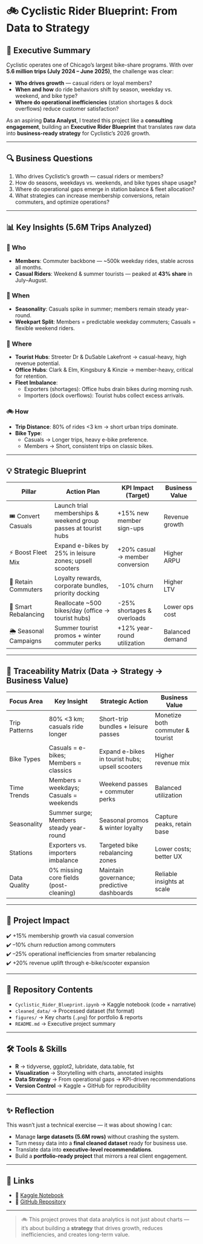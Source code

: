 # 🚲 Cyclistic Rider Blueprint: From Data to Strategy  

## 📖 Executive Summary  
Cyclistic operates one of Chicago’s largest bike-share programs. With over **5.6 million trips (July 2024 – June 2025)**, the challenge was clear:  
- **Who drives growth** — casual riders or loyal members?  
- **When and how** do ride behaviors shift by season, weekday vs. weekend, and bike type?  
- **Where do operational inefficiencies** (station shortages & dock overflows) reduce customer satisfaction?  

As an aspiring **Data Analyst**, I treated this project like a **consulting engagement**, building an **Executive Rider Blueprint** that translates raw data into **business-ready strategy** for Cyclistic’s 2026 growth.  

---

## 🔍 Business Questions  
1. Who drives Cyclistic’s growth — casual riders or members?  
2. How do seasons, weekdays vs. weekends, and bike types shape usage?  
3. Where do operational gaps emerge in station balance & fleet allocation?  
4. What strategies can increase membership conversions, retain commuters, and optimize operations?  

---

## 📊 Key Insights (5.6M Trips Analyzed)  

### 👥 Who  
- **Members**: Commuter backbone — ~500k weekday rides, stable across all months.  
- **Casual Riders**: Weekend & summer tourists — peaked at **43% share** in July–August.  

### 📅 When  
- **Seasonality**: Casuals spike in summer; members remain steady year-round.  
- **Weekpart Split**: Members = predictable weekday commuters; Casuals = flexible weekend riders.  

### 📍 Where  
- **Tourist Hubs**: Streeter Dr & DuSable Lakefront → casual-heavy, high revenue potential.  
- **Office Hubs**: Clark & Elm, Kingsbury & Kinzie → member-heavy, critical for retention.  
- **Fleet Imbalance**:  
  - Exporters (shortages): Office hubs drain bikes during morning rush.  
  - Importers (dock overflows): Tourist hubs collect excess arrivals.  

### 🚲 How  
- **Trip Distance**: 80% of rides <3 km → short urban trips dominate.  
- **Bike Type**:  
  - Casuals → Longer trips, heavy e-bike preference.  
  - Members → Short, consistent trips on classic bikes.  

---

## 💡 Strategic Blueprint  

| Pillar              | Action Plan                                                       | KPI Impact (Target)           | Business Value |
|----------------------|-------------------------------------------------------------------|-------------------------------|----------------|
| 🎟️ Convert Casuals   | Launch trial memberships & weekend group passes at tourist hubs   | +15% new member sign-ups      | Revenue growth |
| ⚡ Boost Fleet Mix   | Expand e-bikes by 25% in leisure zones; upsell scooters           | +20% casual → member conversion | Higher ARPU    |
| 🏢 Retain Commuters  | Loyalty rewards, corporate bundles, priority docking              | -10% churn                    | Higher LTV     |
| 🔄 Smart Rebalancing | Reallocate ~500 bikes/day (office → tourist hubs)                 | -25% shortages & overloads    | Lower ops cost |
| 🌦️ Seasonal Campaigns| Summer tourist promos + winter commuter perks                     | +12% year-round utilization   | Balanced demand|

---

## 📑 Traceability Matrix (Data → Strategy → Business Value)  

| Focus Area     | Key Insight                           | Strategic Action                               | Business Value                 |
|----------------|---------------------------------------|-----------------------------------------------|--------------------------------|
| Trip Patterns  | 80% <3 km; casuals ride longer        | Short-trip bundles + leisure passes            | Monetize both commuter & tourist |
| Bike Types     | Casuals = e-bikes; Members = classics | Expand e-bikes in tourist hubs; upsell scooters | Higher revenue mix              |
| Time Trends    | Members = weekdays; Casuals = weekends| Weekend passes + commuter perks                | Balanced utilization            |
| Seasonality    | Summer surge; Members steady year-round| Seasonal promos & winter loyalty               | Capture peaks, retain base      |
| Stations       | Exporters vs. importers imbalance     | Targeted bike rebalancing zones                | Lower costs; better UX          |
| Data Quality   | 0% missing core fields (post-cleaning)| Maintain governance; predictive dashboards     | Reliable insights at scale      |

---

## 🚀 Project Impact  

✔️ +15% membership growth via casual conversion  
✔️ –10% churn reduction among commuters  
✔️ –25% operational inefficiencies from smarter rebalancing  
✔️ +20% revenue uplift through e-bike/scooter expansion  

---

## 📂 Repository Contents  

- `Cyclistic_Rider_Blueprint.ipynb` → Kaggle notebook (code + narrative)  
- `cleaned_data/` → Processed dataset (fst format)  
- `figures/` → Key charts (`.png`) for portfolio & reports  
- `README.md` → Executive project summary  

---

## 🛠️ Tools & Skills  

- **R** → tidyverse, ggplot2, lubridate, data.table, fst  
- **Visualization** → Storytelling with charts, annotated insights  
- **Data Strategy** → From operational gaps → KPI-driven recommendations  
- **Version Control** → Kaggle + GitHub for reproducibility  

---

## ✨ Reflection  

This wasn’t just a technical exercise — it was about showing I can:  
- Manage **large datasets (5.6M rows)** without crashing the system.  
- Turn messy data into a **final cleaned dataset** ready for business use.  
- Translate data into **executive-level recommendations**.  
- Build a **portfolio-ready project** that mirrors a real client engagement.  

---

## 🔗 Links  

- 📌 [Kaggle Notebook](https://www.kaggle.com/code/saraswotikhatiwada/final-version-cyclistic-rider-blueprint)  
- 📌 [GitHub Repository](https://github.com/SaraswotiKhatiwada/cyclistic-capstone-project)  

---

> 🚲 This project proves that data analytics is not just about charts — it’s about building a **strategy** that drives growth, reduces inefficiencies, and creates long-term value.  

